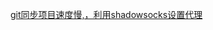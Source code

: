 
[git同步项目速度慢,，利用shadowsocks设置代理](http://www.aneasystone.com/archives/2015/08/git-clone-faster.html)
